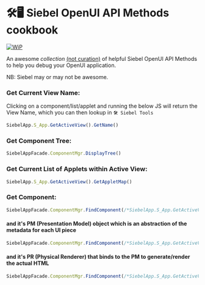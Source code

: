 # 🛠️🖥️ Siebel OpenUI API Methods cookbook

[![WiP](https://img.shields.io/badge/Stability-Work_in_Progress-Orange.svg)](https://img.shields.io/badge/Stability-Work_in_Progress-Orange.svg)

An awesome *collection* [(not curation)](https://github.com/sindresorhus/awesome/blob/master/awesome.md) of helpful Siebel OpenUI API Methods to help you debug your OpenUI application.

NB: Siebel may or may not be awesome.

### Get Current View Name:

Clicking on a component/list/applet and running the below JS will return the View Name, which you can then lookup in `🛠️ Siebel Tools`

```javascript
SiebelApp.S_App.GetActiveView().GetName()
```

### Get Component Tree:

```javascript
SiebelAppFacade.ComponentMgr.DisplayTree()
```
    
### Get Current List of Applets within Active View:

```javascript
SiebelApp.S_App.GetActiveView().GetAppletMap()
```

### Get Component:
   
```javascript
SiebelAppFacade.ComponentMgr.FindComponent(/*SiebelApp.S_App.GetActiveView().GetName()*/)
```

#### and it's PM (Presentation Model) object which is an abstraction of the metadata for each UI piece

```javascript
SiebelAppFacade.ComponentMgr.FindComponent(/*SiebelApp.S_App.GetActiveView().GetName()*/).GetPM()
```

#### and it's PR (Physical Renderer) that binds to the PM to generate/render the actual HTML

```javascript
SiebelAppFacade.ComponentMgr.FindComponent(/*SiebelApp.S_App.GetActiveView().GetName()*/).GetPR().constructor
```
